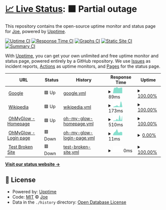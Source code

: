 # [📈 Live Status](https://joetsuihk.github.io/upptime): <!--live status--> **🟧 Partial outage**

This repository contains the open-source uptime monitor and status page for [Joe](http://www.joetsuihk.com), powered by [Upptime](https://github.com/upptime/upptime).

[![Uptime CI](https://github.com/joetsuihk/upptime/workflows/Uptime%20CI/badge.svg)](https://github.com/joetsuihk/upptime/actions?query=workflow%3A%22Uptime+CI%22)
[![Response Time CI](https://github.com/joetsuihk/upptime/workflows/Response%20Time%20CI/badge.svg)](https://github.com/joetsuihk/upptime/actions?query=workflow%3A%22Response+Time+CI%22)
[![Graphs CI](https://github.com/joetsuihk/upptime/workflows/Graphs%20CI/badge.svg)](https://github.com/joetsuihk/upptime/actions?query=workflow%3A%22Graphs+CI%22)
[![Static Site CI](https://github.com/joetsuihk/upptime/workflows/Static%20Site%20CI/badge.svg)](https://github.com/joetsuihk/upptime/actions?query=workflow%3A%22Static+Site+CI%22)
[![Summary CI](https://github.com/joetsuihk/upptime/workflows/Summary%20CI/badge.svg)](https://github.com/joetsuihk/upptime/actions?query=workflow%3A%22Summary+CI%22)

With [Upptime](https://upptime.js.org), you can get your own unlimited and free uptime monitor and status page, powered entirely by a GitHub repository. We use [Issues](https://github.com/joetsuihk/upptime/issues) as incident reports, [Actions](https://github.com/joetsuihk/upptime/actions) as uptime monitors, and [Pages](https://joetsuihk.github.io/upptime) for the status page.

<!--start: status pages-->
<!-- This summary is generated by Upptime (https://github.com/upptime/upptime) -->
<!-- Do not edit this manually, your changes will be overwritten -->
<!-- prettier-ignore -->
| URL | Status | History | Response Time | Uptime |
| --- | ------ | ------- | ------------- | ------ |
| <img alt="" src="https://icons.duckduckgo.com/ip3/www.google.com.ico" height="13"> [Google](https://www.google.com) | 🟩 Up | [google.yml](https://github.com/joetsuihk/upptime/commits/HEAD/history/google.yml) | <details><summary><img alt="Response time graph" src="./graphs/google/response-time-week.png" height="20"> 89ms</summary><br><a href="https://joetsuihk.github.io/upptime/history/google"><img alt="Response time 111" src="https://img.shields.io/endpoint?url=https%3A%2F%2Fraw.githubusercontent.com%2Fjoetsuihk%2Fupptime%2FHEAD%2Fapi%2Fgoogle%2Fresponse-time.json"></a><br><a href="https://joetsuihk.github.io/upptime/history/google"><img alt="24-hour response time 88" src="https://img.shields.io/endpoint?url=https%3A%2F%2Fraw.githubusercontent.com%2Fjoetsuihk%2Fupptime%2FHEAD%2Fapi%2Fgoogle%2Fresponse-time-day.json"></a><br><a href="https://joetsuihk.github.io/upptime/history/google"><img alt="7-day response time 89" src="https://img.shields.io/endpoint?url=https%3A%2F%2Fraw.githubusercontent.com%2Fjoetsuihk%2Fupptime%2FHEAD%2Fapi%2Fgoogle%2Fresponse-time-week.json"></a><br><a href="https://joetsuihk.github.io/upptime/history/google"><img alt="30-day response time 95" src="https://img.shields.io/endpoint?url=https%3A%2F%2Fraw.githubusercontent.com%2Fjoetsuihk%2Fupptime%2FHEAD%2Fapi%2Fgoogle%2Fresponse-time-month.json"></a><br><a href="https://joetsuihk.github.io/upptime/history/google"><img alt="1-year response time 110" src="https://img.shields.io/endpoint?url=https%3A%2F%2Fraw.githubusercontent.com%2Fjoetsuihk%2Fupptime%2FHEAD%2Fapi%2Fgoogle%2Fresponse-time-year.json"></a></details> | <details><summary><a href="https://joetsuihk.github.io/upptime/history/google">100.00%</a></summary><a href="https://joetsuihk.github.io/upptime/history/google"><img alt="All-time uptime 100.00%" src="https://img.shields.io/endpoint?url=https%3A%2F%2Fraw.githubusercontent.com%2Fjoetsuihk%2Fupptime%2FHEAD%2Fapi%2Fgoogle%2Fuptime.json"></a><br><a href="https://joetsuihk.github.io/upptime/history/google"><img alt="24-hour uptime 100.00%" src="https://img.shields.io/endpoint?url=https%3A%2F%2Fraw.githubusercontent.com%2Fjoetsuihk%2Fupptime%2FHEAD%2Fapi%2Fgoogle%2Fuptime-day.json"></a><br><a href="https://joetsuihk.github.io/upptime/history/google"><img alt="7-day uptime 100.00%" src="https://img.shields.io/endpoint?url=https%3A%2F%2Fraw.githubusercontent.com%2Fjoetsuihk%2Fupptime%2FHEAD%2Fapi%2Fgoogle%2Fuptime-week.json"></a><br><a href="https://joetsuihk.github.io/upptime/history/google"><img alt="30-day uptime 100.00%" src="https://img.shields.io/endpoint?url=https%3A%2F%2Fraw.githubusercontent.com%2Fjoetsuihk%2Fupptime%2FHEAD%2Fapi%2Fgoogle%2Fuptime-month.json"></a><br><a href="https://joetsuihk.github.io/upptime/history/google"><img alt="1-year uptime 100.00%" src="https://img.shields.io/endpoint?url=https%3A%2F%2Fraw.githubusercontent.com%2Fjoetsuihk%2Fupptime%2FHEAD%2Fapi%2Fgoogle%2Fuptime-year.json"></a></details>
| <img alt="" src="https://icons.duckduckgo.com/ip3/en.wikipedia.org.ico" height="13"> [Wikipedia](https://en.wikipedia.org) | 🟩 Up | [wikipedia.yml](https://github.com/joetsuihk/upptime/commits/HEAD/history/wikipedia.yml) | <details><summary><img alt="Response time graph" src="./graphs/wikipedia/response-time-week.png" height="20"> 173ms</summary><br><a href="https://joetsuihk.github.io/upptime/history/wikipedia"><img alt="Response time 235" src="https://img.shields.io/endpoint?url=https%3A%2F%2Fraw.githubusercontent.com%2Fjoetsuihk%2Fupptime%2FHEAD%2Fapi%2Fwikipedia%2Fresponse-time.json"></a><br><a href="https://joetsuihk.github.io/upptime/history/wikipedia"><img alt="24-hour response time 178" src="https://img.shields.io/endpoint?url=https%3A%2F%2Fraw.githubusercontent.com%2Fjoetsuihk%2Fupptime%2FHEAD%2Fapi%2Fwikipedia%2Fresponse-time-day.json"></a><br><a href="https://joetsuihk.github.io/upptime/history/wikipedia"><img alt="7-day response time 173" src="https://img.shields.io/endpoint?url=https%3A%2F%2Fraw.githubusercontent.com%2Fjoetsuihk%2Fupptime%2FHEAD%2Fapi%2Fwikipedia%2Fresponse-time-week.json"></a><br><a href="https://joetsuihk.github.io/upptime/history/wikipedia"><img alt="30-day response time 239" src="https://img.shields.io/endpoint?url=https%3A%2F%2Fraw.githubusercontent.com%2Fjoetsuihk%2Fupptime%2FHEAD%2Fapi%2Fwikipedia%2Fresponse-time-month.json"></a><br><a href="https://joetsuihk.github.io/upptime/history/wikipedia"><img alt="1-year response time 236" src="https://img.shields.io/endpoint?url=https%3A%2F%2Fraw.githubusercontent.com%2Fjoetsuihk%2Fupptime%2FHEAD%2Fapi%2Fwikipedia%2Fresponse-time-year.json"></a></details> | <details><summary><a href="https://joetsuihk.github.io/upptime/history/wikipedia">100.00%</a></summary><a href="https://joetsuihk.github.io/upptime/history/wikipedia"><img alt="All-time uptime 100.00%" src="https://img.shields.io/endpoint?url=https%3A%2F%2Fraw.githubusercontent.com%2Fjoetsuihk%2Fupptime%2FHEAD%2Fapi%2Fwikipedia%2Fuptime.json"></a><br><a href="https://joetsuihk.github.io/upptime/history/wikipedia"><img alt="24-hour uptime 100.00%" src="https://img.shields.io/endpoint?url=https%3A%2F%2Fraw.githubusercontent.com%2Fjoetsuihk%2Fupptime%2FHEAD%2Fapi%2Fwikipedia%2Fuptime-day.json"></a><br><a href="https://joetsuihk.github.io/upptime/history/wikipedia"><img alt="7-day uptime 100.00%" src="https://img.shields.io/endpoint?url=https%3A%2F%2Fraw.githubusercontent.com%2Fjoetsuihk%2Fupptime%2FHEAD%2Fapi%2Fwikipedia%2Fuptime-week.json"></a><br><a href="https://joetsuihk.github.io/upptime/history/wikipedia"><img alt="30-day uptime 100.00%" src="https://img.shields.io/endpoint?url=https%3A%2F%2Fraw.githubusercontent.com%2Fjoetsuihk%2Fupptime%2FHEAD%2Fapi%2Fwikipedia%2Fuptime-month.json"></a><br><a href="https://joetsuihk.github.io/upptime/history/wikipedia"><img alt="1-year uptime 100.00%" src="https://img.shields.io/endpoint?url=https%3A%2F%2Fraw.githubusercontent.com%2Fjoetsuihk%2Fupptime%2FHEAD%2Fapi%2Fwikipedia%2Fuptime-year.json"></a></details>
| <img alt="" src="https://icons.duckduckgo.com/ip3/www.ohmyglow.co.ico" height="13"> [OhMyGlow - Homepage](https://www.ohmyglow.co) | 🟩 Up | [oh-my-glow-homepage.yml](https://github.com/joetsuihk/upptime/commits/HEAD/history/oh-my-glow-homepage.yml) | <details><summary><img alt="Response time graph" src="./graphs/oh-my-glow-homepage/response-time-week.png" height="20"> 510ms</summary><br><a href="https://joetsuihk.github.io/upptime/history/oh-my-glow-homepage"><img alt="Response time 355" src="https://img.shields.io/endpoint?url=https%3A%2F%2Fraw.githubusercontent.com%2Fjoetsuihk%2Fupptime%2FHEAD%2Fapi%2Foh-my-glow-homepage%2Fresponse-time.json"></a><br><a href="https://joetsuihk.github.io/upptime/history/oh-my-glow-homepage"><img alt="24-hour response time 176" src="https://img.shields.io/endpoint?url=https%3A%2F%2Fraw.githubusercontent.com%2Fjoetsuihk%2Fupptime%2FHEAD%2Fapi%2Foh-my-glow-homepage%2Fresponse-time-day.json"></a><br><a href="https://joetsuihk.github.io/upptime/history/oh-my-glow-homepage"><img alt="7-day response time 510" src="https://img.shields.io/endpoint?url=https%3A%2F%2Fraw.githubusercontent.com%2Fjoetsuihk%2Fupptime%2FHEAD%2Fapi%2Foh-my-glow-homepage%2Fresponse-time-week.json"></a><br><a href="https://joetsuihk.github.io/upptime/history/oh-my-glow-homepage"><img alt="30-day response time 899" src="https://img.shields.io/endpoint?url=https%3A%2F%2Fraw.githubusercontent.com%2Fjoetsuihk%2Fupptime%2FHEAD%2Fapi%2Foh-my-glow-homepage%2Fresponse-time-month.json"></a><br><a href="https://joetsuihk.github.io/upptime/history/oh-my-glow-homepage"><img alt="1-year response time 355" src="https://img.shields.io/endpoint?url=https%3A%2F%2Fraw.githubusercontent.com%2Fjoetsuihk%2Fupptime%2FHEAD%2Fapi%2Foh-my-glow-homepage%2Fresponse-time-year.json"></a></details> | <details><summary><a href="https://joetsuihk.github.io/upptime/history/oh-my-glow-homepage">100.00%</a></summary><a href="https://joetsuihk.github.io/upptime/history/oh-my-glow-homepage"><img alt="All-time uptime 99.98%" src="https://img.shields.io/endpoint?url=https%3A%2F%2Fraw.githubusercontent.com%2Fjoetsuihk%2Fupptime%2FHEAD%2Fapi%2Foh-my-glow-homepage%2Fuptime.json"></a><br><a href="https://joetsuihk.github.io/upptime/history/oh-my-glow-homepage"><img alt="24-hour uptime 100.00%" src="https://img.shields.io/endpoint?url=https%3A%2F%2Fraw.githubusercontent.com%2Fjoetsuihk%2Fupptime%2FHEAD%2Fapi%2Foh-my-glow-homepage%2Fuptime-day.json"></a><br><a href="https://joetsuihk.github.io/upptime/history/oh-my-glow-homepage"><img alt="7-day uptime 100.00%" src="https://img.shields.io/endpoint?url=https%3A%2F%2Fraw.githubusercontent.com%2Fjoetsuihk%2Fupptime%2FHEAD%2Fapi%2Foh-my-glow-homepage%2Fuptime-week.json"></a><br><a href="https://joetsuihk.github.io/upptime/history/oh-my-glow-homepage"><img alt="30-day uptime 99.95%" src="https://img.shields.io/endpoint?url=https%3A%2F%2Fraw.githubusercontent.com%2Fjoetsuihk%2Fupptime%2FHEAD%2Fapi%2Foh-my-glow-homepage%2Fuptime-month.json"></a><br><a href="https://joetsuihk.github.io/upptime/history/oh-my-glow-homepage"><img alt="1-year uptime 99.98%" src="https://img.shields.io/endpoint?url=https%3A%2F%2Fraw.githubusercontent.com%2Fjoetsuihk%2Fupptime%2FHEAD%2Fapi%2Foh-my-glow-homepage%2Fuptime-year.json"></a></details>
| <img alt="" src="https://icons.duckduckgo.com/ip3/www.ohmyglow.co.ico" height="13"> [OhMyGlow - Login page](https://www.ohmyglow.co/wp-login.php) | 🟥 Down | [oh-my-glow-login-page.yml](https://github.com/joetsuihk/upptime/commits/HEAD/history/oh-my-glow-login-page.yml) | <details><summary><img alt="Response time graph" src="./graphs/oh-my-glow-login-page/response-time-week.png" height="20"> 11ms</summary><br><a href="https://joetsuihk.github.io/upptime/history/oh-my-glow-login-page"><img alt="Response time 22" src="https://img.shields.io/endpoint?url=https%3A%2F%2Fraw.githubusercontent.com%2Fjoetsuihk%2Fupptime%2FHEAD%2Fapi%2Foh-my-glow-login-page%2Fresponse-time.json"></a><br><a href="https://joetsuihk.github.io/upptime/history/oh-my-glow-login-page"><img alt="24-hour response time 11" src="https://img.shields.io/endpoint?url=https%3A%2F%2Fraw.githubusercontent.com%2Fjoetsuihk%2Fupptime%2FHEAD%2Fapi%2Foh-my-glow-login-page%2Fresponse-time-day.json"></a><br><a href="https://joetsuihk.github.io/upptime/history/oh-my-glow-login-page"><img alt="7-day response time 11" src="https://img.shields.io/endpoint?url=https%3A%2F%2Fraw.githubusercontent.com%2Fjoetsuihk%2Fupptime%2FHEAD%2Fapi%2Foh-my-glow-login-page%2Fresponse-time-week.json"></a><br><a href="https://joetsuihk.github.io/upptime/history/oh-my-glow-login-page"><img alt="30-day response time 89" src="https://img.shields.io/endpoint?url=https%3A%2F%2Fraw.githubusercontent.com%2Fjoetsuihk%2Fupptime%2FHEAD%2Fapi%2Foh-my-glow-login-page%2Fresponse-time-month.json"></a><br><a href="https://joetsuihk.github.io/upptime/history/oh-my-glow-login-page"><img alt="1-year response time 22" src="https://img.shields.io/endpoint?url=https%3A%2F%2Fraw.githubusercontent.com%2Fjoetsuihk%2Fupptime%2FHEAD%2Fapi%2Foh-my-glow-login-page%2Fresponse-time-year.json"></a></details> | <details><summary><a href="https://joetsuihk.github.io/upptime/history/oh-my-glow-login-page">0.00%</a></summary><a href="https://joetsuihk.github.io/upptime/history/oh-my-glow-login-page"><img alt="All-time uptime 0.00%" src="https://img.shields.io/endpoint?url=https%3A%2F%2Fraw.githubusercontent.com%2Fjoetsuihk%2Fupptime%2FHEAD%2Fapi%2Foh-my-glow-login-page%2Fuptime.json"></a><br><a href="https://joetsuihk.github.io/upptime/history/oh-my-glow-login-page"><img alt="24-hour uptime 0.00%" src="https://img.shields.io/endpoint?url=https%3A%2F%2Fraw.githubusercontent.com%2Fjoetsuihk%2Fupptime%2FHEAD%2Fapi%2Foh-my-glow-login-page%2Fuptime-day.json"></a><br><a href="https://joetsuihk.github.io/upptime/history/oh-my-glow-login-page"><img alt="7-day uptime 0.00%" src="https://img.shields.io/endpoint?url=https%3A%2F%2Fraw.githubusercontent.com%2Fjoetsuihk%2Fupptime%2FHEAD%2Fapi%2Foh-my-glow-login-page%2Fuptime-week.json"></a><br><a href="https://joetsuihk.github.io/upptime/history/oh-my-glow-login-page"><img alt="30-day uptime 0.00%" src="https://img.shields.io/endpoint?url=https%3A%2F%2Fraw.githubusercontent.com%2Fjoetsuihk%2Fupptime%2FHEAD%2Fapi%2Foh-my-glow-login-page%2Fuptime-month.json"></a><br><a href="https://joetsuihk.github.io/upptime/history/oh-my-glow-login-page"><img alt="1-year uptime 0.00%" src="https://img.shields.io/endpoint?url=https%3A%2F%2Fraw.githubusercontent.com%2Fjoetsuihk%2Fupptime%2FHEAD%2Fapi%2Foh-my-glow-login-page%2Fuptime-year.json"></a></details>
| <img alt="" src="https://icons.duckduckgo.com/ip3/thissitedoesnotexist.koj.co.ico" height="13"> [Test Broken Site](https://thissitedoesnotexist.koj.co) | 🟥 Down | [test-broken-site.yml](https://github.com/joetsuihk/upptime/commits/HEAD/history/test-broken-site.yml) | <details><summary><img alt="Response time graph" src="./graphs/test-broken-site/response-time-week.png" height="20"> 0ms</summary><br><a href="https://joetsuihk.github.io/upptime/history/test-broken-site"><img alt="Response time 0" src="https://img.shields.io/endpoint?url=https%3A%2F%2Fraw.githubusercontent.com%2Fjoetsuihk%2Fupptime%2FHEAD%2Fapi%2Ftest-broken-site%2Fresponse-time.json"></a><br><a href="https://joetsuihk.github.io/upptime/history/test-broken-site"><img alt="24-hour response time 0" src="https://img.shields.io/endpoint?url=https%3A%2F%2Fraw.githubusercontent.com%2Fjoetsuihk%2Fupptime%2FHEAD%2Fapi%2Ftest-broken-site%2Fresponse-time-day.json"></a><br><a href="https://joetsuihk.github.io/upptime/history/test-broken-site"><img alt="7-day response time 0" src="https://img.shields.io/endpoint?url=https%3A%2F%2Fraw.githubusercontent.com%2Fjoetsuihk%2Fupptime%2FHEAD%2Fapi%2Ftest-broken-site%2Fresponse-time-week.json"></a><br><a href="https://joetsuihk.github.io/upptime/history/test-broken-site"><img alt="30-day response time 0" src="https://img.shields.io/endpoint?url=https%3A%2F%2Fraw.githubusercontent.com%2Fjoetsuihk%2Fupptime%2FHEAD%2Fapi%2Ftest-broken-site%2Fresponse-time-month.json"></a><br><a href="https://joetsuihk.github.io/upptime/history/test-broken-site"><img alt="1-year response time 0" src="https://img.shields.io/endpoint?url=https%3A%2F%2Fraw.githubusercontent.com%2Fjoetsuihk%2Fupptime%2FHEAD%2Fapi%2Ftest-broken-site%2Fresponse-time-year.json"></a></details> | <details><summary><a href="https://joetsuihk.github.io/upptime/history/test-broken-site">100.00%</a></summary><a href="https://joetsuihk.github.io/upptime/history/test-broken-site"><img alt="All-time uptime 100.00%" src="https://img.shields.io/endpoint?url=https%3A%2F%2Fraw.githubusercontent.com%2Fjoetsuihk%2Fupptime%2FHEAD%2Fapi%2Ftest-broken-site%2Fuptime.json"></a><br><a href="https://joetsuihk.github.io/upptime/history/test-broken-site"><img alt="24-hour uptime 100.00%" src="https://img.shields.io/endpoint?url=https%3A%2F%2Fraw.githubusercontent.com%2Fjoetsuihk%2Fupptime%2FHEAD%2Fapi%2Ftest-broken-site%2Fuptime-day.json"></a><br><a href="https://joetsuihk.github.io/upptime/history/test-broken-site"><img alt="7-day uptime 100.00%" src="https://img.shields.io/endpoint?url=https%3A%2F%2Fraw.githubusercontent.com%2Fjoetsuihk%2Fupptime%2FHEAD%2Fapi%2Ftest-broken-site%2Fuptime-week.json"></a><br><a href="https://joetsuihk.github.io/upptime/history/test-broken-site"><img alt="30-day uptime 100.00%" src="https://img.shields.io/endpoint?url=https%3A%2F%2Fraw.githubusercontent.com%2Fjoetsuihk%2Fupptime%2FHEAD%2Fapi%2Ftest-broken-site%2Fuptime-month.json"></a><br><a href="https://joetsuihk.github.io/upptime/history/test-broken-site"><img alt="1-year uptime 100.00%" src="https://img.shields.io/endpoint?url=https%3A%2F%2Fraw.githubusercontent.com%2Fjoetsuihk%2Fupptime%2FHEAD%2Fapi%2Ftest-broken-site%2Fuptime-year.json"></a></details>

<!--end: status pages-->

[**Visit our status website →**](https://joetsuihk.github.io/upptime)

## 📄 License

- Powered by: [Upptime](https://github.com/upptime/upptime)
- Code: [MIT](./LICENSE) © [Joe](http://www.joetsuihk.com)
- Data in the `./history` directory: [Open Database License](https://opendatacommons.org/licenses/odbl/1-0/)
